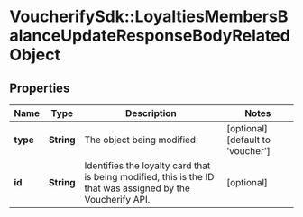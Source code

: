# VoucherifySdk::LoyaltiesMembersBalanceUpdateResponseBodyRelatedObject

## Properties

| Name | Type | Description | Notes |
| ---- | ---- | ----------- | ----- |
| **type** | **String** | The object being modified. | [optional][default to &#39;voucher&#39;] |
| **id** | **String** | Identifies the loyalty card that is being modified, this is the ID that was assigned by the Voucherify API. | [optional] |

